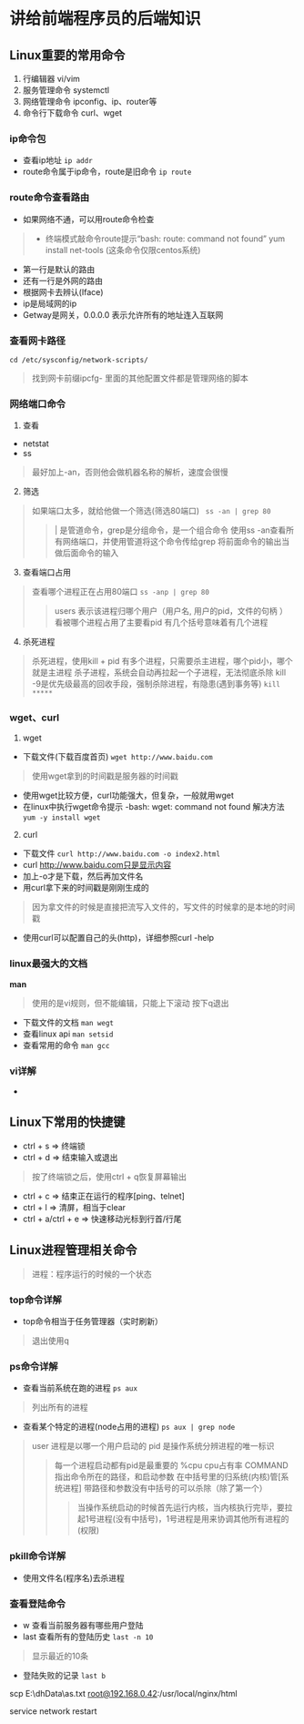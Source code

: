 # 讲给前端程序员的后端知识
## Linux重要的常用命令
1. 行编辑器 vi/vim
2. 服务管理命令 systemctl
3. 网络管理命令 ipconfig、ip、router等
4. 命令行下载命令 curl、wget

### ip命令包
- 查看ip地址
`ip addr`
- route命令属于ip命令，route是旧命令
`ip route`

### route命令查看路由
- 如果网络不通，可以用route命令检查
>  * 终端模式敲命令route提示“bash: route: command not found”
> yum install net-tools (这条命令仅限centos系统)
- 第一行是默认的路由
- 还有一行是外网的路由
- 根据网卡去辨认(Iface)
- ip是局域网的ip
- Getway是网关，0.0.0.0 表示允许所有的地址连入互联网

### 查看网卡路径
` cd /etc/sysconfig/network-scripts/ `
> 找到网卡前缀ipcfg-
> 里面的其他配置文件都是管理网络的脚本

### 网络端口命令
1. 查看
- netstat 
- ss
> 最好加上-an，否则他会做机器名称的解析，速度会很慢
2. 筛选
> 如果端口太多，就给他做一个筛选(筛选80端口)
` ss -an | grep 80`
>> | 是管道命令，grep是分组命令，是一个组合命令
>> 使用ss -an查看所有网络端口，并使用管道将这个命令传给grep
>> 将前面命令的输出当做后面命令的输入
3. 查看端口占用
> 查看哪个进程正在占用80端口
`ss -anp | grep 80`
>> users 表示该进程归哪个用户（用户名, 用户的pid，文件的句柄 ）
>> 看被哪个进程占用了主要看pid
>> 有几个括号意味着有几个进程
4. 杀死进程
> 杀死进程，使用kill + pid
> 有多个进程，只需要杀主进程，哪个pid小，哪个就是主进程
> 杀子进程，系统会自动再拉起一个子进程，无法彻底杀除
> kill -9是优先级最高的回收手段，强制杀除进程，有隐患(遇到事务等)
`kill *****`

###  wget、curl
1. wget
- 下载文件(下载百度首页)
`wget http://www.baidu.com`
> 使用wget拿到的时间戳是服务器的时间戳
- 使用wget比较方便，curl功能强大，但复杂，一般就用wget
- 在linux中执行wget命令提示 -bash: wget: command not found 解决方法
`yum -y install wget`
2. curl
- 下载文件
`curl http://www.baidu.com -o index2.html`
- curl http://www.baidu.com只是显示内容
- 加上\-o才是下载，然后再加文件名
- 用curl拿下来的时间戳是刚刚生成的
> 因为拿文件的时候是直接把流写入文件的，写文件的时候拿的是本地的时间戳
- 使用curl可以配置自己的头(http)，详细参照curl -help

### linux最强大的文档
**man**
> 使用的是vi规则，但不能编辑，只能上下滚动
> 按下q退出
- 下载文件的文档
`man wegt`
- 查看linux api
`man setsid`
- 查看常用的命令
`man gcc`

### vi详解
* 

## Linux下常用的快捷键
- ctrl + s  =>  终端锁
- ctrl + d  =>  结束输入或退出
> 按了终端锁之后，使用ctrl + q恢复屏幕输出
- ctrl + c  =>  结束正在运行的程序[ping、telnet]
- ctrl + l  =>  清屏，相当于clear
- ctrl + a/ctrl + e  =>  快速移动光标到行首/行尾

## Linux进程管理相关命令
> 进程：程序运行的时候的一个状态
### top命令详解
- top命令相当于任务管理器（实时刷新）
> 退出使用q

### ps命令详解
- 查看当前系统在跑的进程
`ps aux`
> 列出所有的进程
- 查看某个特定的进程(node占用的进程)
`ps aux | grep node`
> user 进程是以哪一个用户启动的
> pid 是操作系统分辨进程的唯一标识
>> 每一个进程启动都有pid是最重要的
> %cpu cpu占有率
> COMMAND 指出命令所在的路径，和启动参数
>> 在中括号里的归系统(内核)管[系统进程]
>> 带路径和参数没有中括号的可以杀除（除了第一个）
>>> 当操作系统启动的时候首先运行内核，当内核执行完毕，要拉起1号进程(没有中括号)，1号进程是用来协调其他所有进程的(权限)

### pkill命令详解
- 使用文件名(程序名)去杀进程

### 查看登陆命令
- w 查看当前服务器有哪些用户登陆
- last 查看所有的登陆历史
`last -n 10`
> 显示最近的10条
- 登陆失败的记录
`last b`



scp E:\dhData\as.txt root@192.168.0.42:/usr/local/nginx/html

service network restart